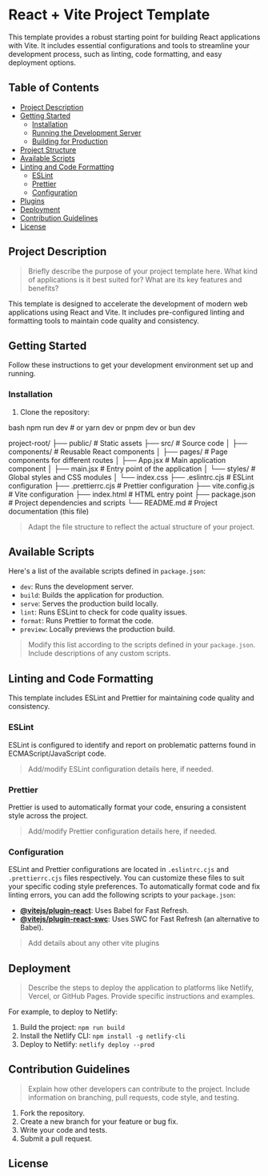 
# React + Vite Project Template

This template provides a robust starting point for building React applications with Vite. It includes essential configurations and tools to streamline your development process, such as linting, code formatting, and easy deployment options.

## Table of Contents

- [Project Description](#project-description)
- [Getting Started](#getting-started)
  - [Installation](#installation)
  - [Running the Development Server](#running-the-development-server)
  - [Building for Production](#building-for-production)
- [Project Structure](#project-structure)
- [Available Scripts](#available-scripts)
- [Linting and Code Formatting](#linting-and-code-formatting)
  - [ESLint](#eslint)
  - [Prettier](#prettier)
  - [Configuration](#configuration)
- [Plugins](#plugins)
- [Deployment](#deployment)
- [Contribution Guidelines](#contribution-guidelines)
- [License](#license)

## Project Description

> Briefly describe the purpose of your project template here. What kind of applications is it best suited for? What are its key features and benefits?

This template is designed to accelerate the development of modern web applications using React and Vite. It includes pre-configured linting and formatting tools to maintain code quality and consistency.

## Getting Started

Follow these instructions to get your development environment set up and running.

### Installation

1.  Clone the repository:

bash
npm run dev   # or yarn dev or pnpm dev or bun dev

project-root/
├── public/         # Static assets
├── src/            # Source code
│   ├── components/ # Reusable React components
│   ├── pages/      # Page components for different routes
│   ├── App.jsx     # Main application component
│   ├── main.jsx    # Entry point of the application
│   └── styles/     # Global styles and CSS modules
│       └── index.css
├── .eslintrc.cjs   # ESLint configuration
├── .prettierrc.cjs # Prettier configuration
├── vite.config.js  # Vite configuration
├── index.html      # HTML entry point
├── package.json    # Project dependencies and scripts
└── README.md       # Project documentation (this file)
> Adapt the file structure to reflect the actual structure of your project.

## Available Scripts

Here's a list of the available scripts defined in `package.json`:

*   `dev`: Runs the development server.
*   `build`: Builds the application for production.
*   `serve`: Serves the production build locally.
*   `lint`: Runs ESLint to check for code quality issues.
*   `format`: Runs Prettier to format the code.
*   `preview`: Locally previews the production build.

> Modify this list according to the scripts defined in your `package.json`.  Include descriptions of any custom scripts.

## Linting and Code Formatting

This template includes ESLint and Prettier for maintaining code quality and consistency.

### ESLint

ESLint is configured to identify and report on problematic patterns found in ECMAScript/JavaScript code.

> Add/modify ESLint configuration details here, if needed.

### Prettier

Prettier is used to automatically format your code, ensuring a consistent style across the project.

> Add/modify Prettier configuration details here, if needed.

### Configuration

ESLint and Prettier configurations are located in `.eslintrc.cjs` and `.prettierrc.cjs` files respectively.  You can customize these files to suit your specific coding style preferences. To automatically format code and fix linting errors, you can add the following scripts to your `package.json`:

*   **[@vitejs/plugin-react](https://github.com/vitejs/vite-plugin-react/blob/main/packages/plugin-react/README.md)**: Uses Babel for Fast Refresh.
*   **[@vitejs/plugin-react-swc](https://github.com/vitejs/vite-plugin-react-swc)**: Uses SWC for Fast Refresh (an alternative to Babel).

> Add details about any other vite plugins

## Deployment

> Describe the steps to deploy the application to platforms like Netlify, Vercel, or GitHub Pages.  Provide specific instructions and examples.

For example, to deploy to Netlify:

1.  Build the project: `npm run build`
2.  Install the Netlify CLI: `npm install -g netlify-cli`
3.  Deploy to Netlify: `netlify deploy --prod`

## Contribution Guidelines

> Explain how other developers can contribute to the project. Include information on branching, pull requests, code style, and testing.

1.  Fork the repository.
2.  Create a new branch for your feature or bug fix.
3.  Write your code and tests.
4.  Submit a pull request.

## License

